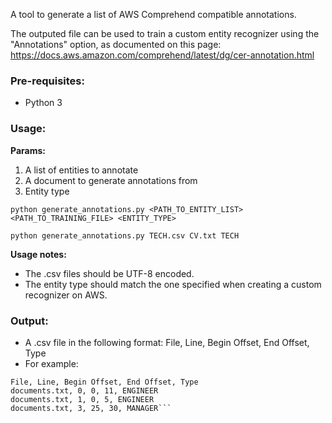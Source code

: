 A tool to generate a list of AWS Comprehend compatible annotations. 

The outputed file can be used to train a custom entity recognizer using the "Annotations" option, as documented on this page: https://docs.aws.amazon.com/comprehend/latest/dg/cer-annotation.html

### Pre-requisites:
- Python 3

### Usage:

**Params:**

1. A list of entities to annotate
2. A document to generate annotations from
3. Entity type

`python generate_annotations.py <PATH_TO_ENTITY_LIST> <PATH_TO_TRAINING_FILE> <ENTITY_TYPE>`

`python generate_annotations.py TECH.csv CV.txt TECH`

**Usage notes:**
- The .csv files should be UTF-8 encoded.
- The entity type should match the one specified when creating a custom recognizer on AWS.

### Output:
- A .csv file in the following format: File, Line, Begin Offset, End Offset, Type
- For example: 

```
File, Line, Begin Offset, End Offset, Type
documents.txt, 0, 0, 11, ENGINEER
documents.txt, 1, 0, 5, ENGINEER
documents.txt, 3, 25, 30, MANAGER```

